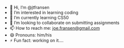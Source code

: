 - 👋 Hi, I’m @jtfransen
- 👀 I’m interested in learning coding
- 🌱 I’m currently learning CS50
- 💞️ I’m looking to collaborate on submitting assignments
- 📫 How to reach me: joe.fransen@gmail.com
- 😄 Pronouns: him/his
- ⚡ Fun fact: working on it....

<!---
jtfransen/jtfransen is a ✨ special ✨ repository because its `README.md` (this file) appears on your GitHub profile.
You can click the Preview link to take a look at your changes.
--->
